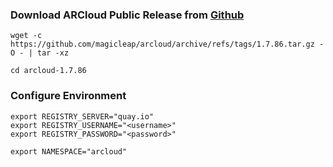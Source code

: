 ### Download ARCloud Public Release from [Github](https://github.com/magicleap/arcloud/releases)

```shell
wget -c https://github.com/magicleap/arcloud/archive/refs/tags/1.7.86.tar.gz -O - | tar -xz
```

```shell
cd arcloud-1.7.86
```

### Configure Environment

```shell
export REGISTRY_SERVER="quay.io"
export REGISTRY_USERNAME="<username>"
export REGISTRY_PASSWORD="<password>"
```

```shell
export NAMESPACE="arcloud"
```
